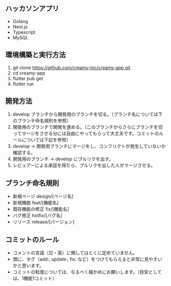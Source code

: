 ## ハッカソンアプリ

- Golang 
- Next.js
- Typescript
- MySQL


## 環境構築と実行方法

1. git clone https://github.com/creamy-inc/creamy-app.git
2. cd creamy-app
3. flutter pub get
4. flutter run


## 開発方法

1. develop ブランチから開発用のブランチを切る。（ブランチ名については下のブランチ命名規則を参照）
2. 開発用のブランチで開発を進める。（このブランチからさらにブランチを切ってマージをさせる分には自由にやってもらって大丈夫です。コミットのルールについては下記を参照）
4. develop -> 開発用ブランチにマージをし、コンフリクトが発生していないか確認する。
5. 開発用のブランチ -> develop にプルリクを出す。
6. レビュアーによる承認を得たら、プルリクを出した人がマージさせる。


## ブランチ命名規則

- 新規ページ design/[ページ名]
- 新規機能 feat/[機能名]
- 既存機能の修正 fix/[機能名]
- バグ修正 hotfix/[バグ名]
- リリース release/[バージョン]


## コミットのルール

- コメントの言語（日・英）に関してはとくに定めていません。
- 頭に、タグ（add:, update:, fix: など）をつけてもらえると非常に見やすいかと思います。
- コミットの粒度については、なるべく細かめにお願いします。（目安としては、1機能1コミット）
